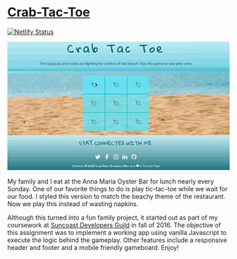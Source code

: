 # [Crab-Tac-Toe](http://tic-tac-toe.cfsanderson.surge.sh)

[![Netlify Status](https://api.netlify.com/api/v1/badges/3541c479-b991-488a-86c1-2c84a668c13d/deploy-status)](https://app.netlify.com/sites/compassionate-hawking-29c1f7/deploys)

![](./images/crab-tac-toe-01.gif)

My family and I eat at the Anna Maria Oyster Bar for lunch nearly every Sunday. One of our favorite things to do is play tic-tac-toe while we wait for our food. I styled this version to match the beachy theme of the restaurant. Now we play this instead of wasting napkins.

Although this turned into a fun family project, it started out as part of my coursework at [Suncoast Developers Guild](https://suncoast.io/) in fall of 2016. The objective of this assignment was to implement a working app using vanilla Javascript to execute the logic behind the gameplay. Other features include a responsive header and footer and a mobile friendly gameboard. Enjoy!
